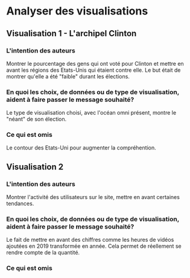 # Analyser des visualisations
## Visualisation 1 - L'archipel Clinton

### L'intention des auteurs
Montrer le pourcentage des gens qui ont voté pour Clinton et mettre en avant les régions des Etats-Unis qui étaient contre elle.
Le but était de montrer qu'elle a été "faible" durant les élections.
### En quoi les choix, de données ou de type de visualisation, aident à faire passer le message souhaité?
Le type de visualisation choisi, avec l'océan omni présent, montre le "néant" de son élection. 
### Ce qui est omis
Le contour des Etats-Uni pour augmenter la compréhention.
## Visualisation 2

### L'intention des auteurs
Montrer l'activité des utilisateurs sur le site, mettre en avant certaines tendances. 
### En quoi les choix, de données ou de type de visualisation, aident à faire passer le message souhaité?
Le fait de mettre en avant des chiffres comme les heures de vidéos ajoutées en 2019 transformée en année. Cela permet de réellement se rendre compte de la quantité.
### Ce qui est omis
